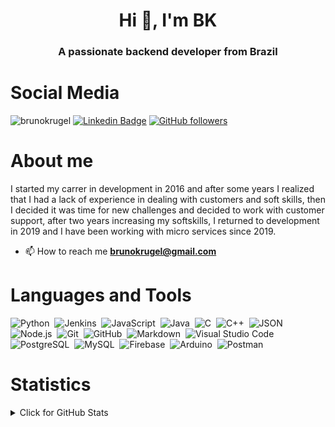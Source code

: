 <h1 align="center">Hi 👋, I'm BK</h1>
<h3 align="center">A passionate backend developer from Brazil</h3>


# Social Media

<img src="https://komarev.com/ghpvc/?username=brunokrugel&label=Profile%20views&color=0e75b6&style=flat" alt="brunokrugel" /> [![Linkedin Badge](https://img.shields.io/badge/-Bruno%20Krugel-blue?style=social&logo=Linkedin&logoColor=blue&link=https://www.linkedin.com/in/brunokrugel)](https://www.linkedin.com/in/brunokrugel)   [![GitHub followers](https://img.shields.io/github/followers/brunokrugel?label=Follow&style=social)](https://github.com/ggsant/?tab=follow)


# About me

I started my carrer in development in 2016 and after some years I realized that I had a lack of experience in dealing with customers and soft skills, then I decided it was time for new challenges and decided to work with customer support, after two years increasing my softskills, I returned to development in 2019 and I have been working with micro services since 2019.

- 📫 How to reach me **brunokrugel@gmail.com**

# Languages and Tools

![Python](https://img.shields.io/badge/-Python-05122A?style=flat&logo=python)&nbsp;
![Jenkins](https://img.shields.io/badge/jenkins-05122A?style=flat&logo=jenkins)&nbsp;
![JavaScript](https://img.shields.io/badge/-JavaScript-05122A?style=flat&logo=javascript)&nbsp;
![Java](https://img.shields.io/badge/-Java-05122A?style=flat&logo=Java&logoColor=FFA518)&nbsp;
![C](https://img.shields.io/badge/-C-05122A?style=flat&logo=C&logoColor=A8B9CC)&nbsp;
![C++](https://img.shields.io/badge/-C++-05122A?style=flat&logo=C%2B%2B&logoColor=00599C)&nbsp;
![JSON](https://img.shields.io/badge/-JSON-05122A?style=flat&logo=json&logoColor=000000)&nbsp;
![Node.js](https://img.shields.io/badge/-Node.js-05122A?style=flat&logo=node.js&logoColor=339933)&nbsp;
![Git](https://img.shields.io/badge/-Git-05122A?style=flat&logo=git)&nbsp;
![GitHub](https://img.shields.io/badge/-GitHub-05122A?style=flat&logo=github)&nbsp;
![Markdown](https://img.shields.io/badge/-Markdown-05122A?style=flat&logo=markdown)&nbsp;
![Visual Studio Code](https://img.shields.io/badge/-Visual%20Studio%20Code-05122A?style=flat&logo=visual-studio-code&logoColor=007ACC)&nbsp;
![PostgreSQL](https://img.shields.io/badge/-PostgreSQL-05122A?style=flat&logo=postgresql&logoColor=336791)&nbsp;
![MySQL](https://img.shields.io/badge/-MySQL-05122A?style=flat&logo=mysql&logoColor=4479A1)&nbsp;
![Firebase](https://img.shields.io/badge/-Firebase-05122A?style=flat&logo=firebase&logoColor=FFCA28)&nbsp;
![Arduino](https://img.shields.io/badge/-Arduino-05122A?style=flat&logo=arduino&logoColor=00979D)&nbsp;
![Postman](https://img.shields.io/badge/Postman-black?style=flat-square&logo=postman)

# Statistics

<details>
<summary>Click for GitHub Stats</summary>
<p align="center">
  <p align="center"> <a href="https://github.com/brunokrugel"> <img height="180em" src="https://github-readme-stats.vercel.app/api?username=brunokrugel&show_icons=true&theme=tokyonight&include_all_commits=true&count_private=true"/> </p>
<br>
  <p align="center"><img align="center" src="https://github-readme-stats.vercel.app/api/top-langs/?username=brunokrugel&layout=compact&theme=radical" alt="brunokrugel" /> </p>
</p>
</details>

